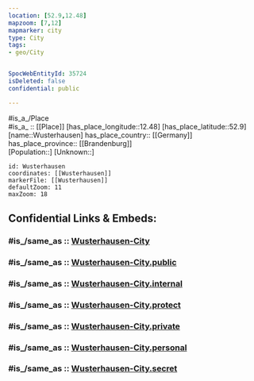 ```yaml
---
location: [52.9,12.48] 
mapzoom: [7,12] 
mapmarker: city 
type: City
tags:
- geo/City


SpocWebEntityId: 35724
isDeleted: false
confidential: public

---
```

#is_a_/Place  
#is_a_ :: [[Place]] 
[has_place_longitude::12.48] 
[has_place_latitude::52.9] 
[name::Wusterhausen] 
has_place_country:: [[Germany]]  
has_place_province:: [[Brandenburg]]  
[Population::] 
[Unknown::] 


```leaflet
id: Wusterhausen
coordinates: [[Wusterhausen]] 
markerFile: [[Wusterhausen]] 
defaultZoom: 11 
maxZoom: 18
```


## Confidential Links & Embeds: 

### #is_/same_as :: [Wusterhausen-City](/_Standards/Earth/Continent/Europe/Europe~Central/Germany/Germany~East/Brandenburg/counties~Brandenburg/Ostprignitz-Ruppin/cities~Ostprignitz-Ruppin/Wusterhausen~Dosse/boroughs~Wusterhausen/Wusterhausen-City.md) 

### #is_/same_as :: [Wusterhausen-City.public](/_public/Earth/Continent/Europe/Europe~Central/Germany/Germany~East/Brandenburg/counties~Brandenburg/Ostprignitz-Ruppin/cities~Ostprignitz-Ruppin/Wusterhausen~Dosse/boroughs~Wusterhausen/Wusterhausen-City.public.md) 

### #is_/same_as :: [Wusterhausen-City.internal](/_internal/Earth/Continent/Europe/Europe~Central/Germany/Germany~East/Brandenburg/counties~Brandenburg/Ostprignitz-Ruppin/cities~Ostprignitz-Ruppin/Wusterhausen~Dosse/boroughs~Wusterhausen/Wusterhausen-City.internal.md) 

### #is_/same_as :: [Wusterhausen-City.protect](/_protect/Earth/Continent/Europe/Europe~Central/Germany/Germany~East/Brandenburg/counties~Brandenburg/Ostprignitz-Ruppin/cities~Ostprignitz-Ruppin/Wusterhausen~Dosse/boroughs~Wusterhausen/Wusterhausen-City.protect.md) 

### #is_/same_as :: [Wusterhausen-City.private](/_private/Earth/Continent/Europe/Europe~Central/Germany/Germany~East/Brandenburg/counties~Brandenburg/Ostprignitz-Ruppin/cities~Ostprignitz-Ruppin/Wusterhausen~Dosse/boroughs~Wusterhausen/Wusterhausen-City.private.md) 

### #is_/same_as :: [Wusterhausen-City.personal](/_personal/Earth/Continent/Europe/Europe~Central/Germany/Germany~East/Brandenburg/counties~Brandenburg/Ostprignitz-Ruppin/cities~Ostprignitz-Ruppin/Wusterhausen~Dosse/boroughs~Wusterhausen/Wusterhausen-City.personal.md) 

### #is_/same_as :: [Wusterhausen-City.secret](/_secret/Earth/Continent/Europe/Europe~Central/Germany/Germany~East/Brandenburg/counties~Brandenburg/Ostprignitz-Ruppin/cities~Ostprignitz-Ruppin/Wusterhausen~Dosse/boroughs~Wusterhausen/Wusterhausen-City.secret.md)


